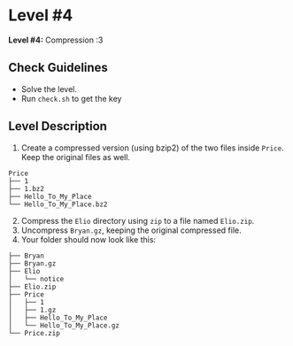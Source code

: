 # Level #4
**Level #4:** Compression :3

## Check Guidelines
- Solve the level. 
- Run `check.sh` to get the key

## Level Description
1. Create a compressed version (using bzip2) of the two files inside `Price`. Keep the original files as well.
```
Price
├── 1
├── 1.bz2
├── Hello_To_My_Place
└── Hello_To_My_Place.bz2
```
2. Compress the `Elio` directory using `zip` to a file named `Elio.zip`.
3. Uncompress `Bryan.gz`, keeping the original compressed file.
4. Your folder should now look like this:
```
├── Bryan
├── Bryan.gz
├── Elio
│   └── notice
├── Elio.zip
├── Price
│   ├── 1
│   ├── 1.gz
│   ├── Hello_To_My_Place
│   └── Hello_To_My_Place.gz
└── Price.zip
```
